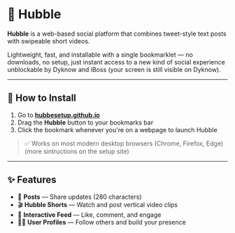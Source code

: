 # 🌌 Hubble

**Hubble** is a web-based social platform that combines tweet-style text posts with swipeable short videos.

Lightweight, fast, and installable with a single bookmarklet — no downloads, no setup, just instant access to a new kind of social experience unblockable by Dyknow and iBoss (your screen is still visible on Dyknow).

---

## 🚀 How to Install

1. Go to **[hubbesetup.github.io](https://hubbesetup.github.io)**
2. Drag the **Hubble** button to your bookmarks bar
3. Click the bookmark whenever you're on a webpage to launch Hubble

> ✅ Works on most modern desktop browsers (Chrome, Firefox, Edge)
(more sintructions on the setup site)
---

## ✨ Features

- 📢 **Posts** — Share updates (280 characters)
- 🎬 **Hubble Shorts** — Watch and post vertical video clips
- 💬 **Interactive Feed** — Like, comment, and engage
- 🧑‍🚀 **User Profiles** — Follow others and build your presence
